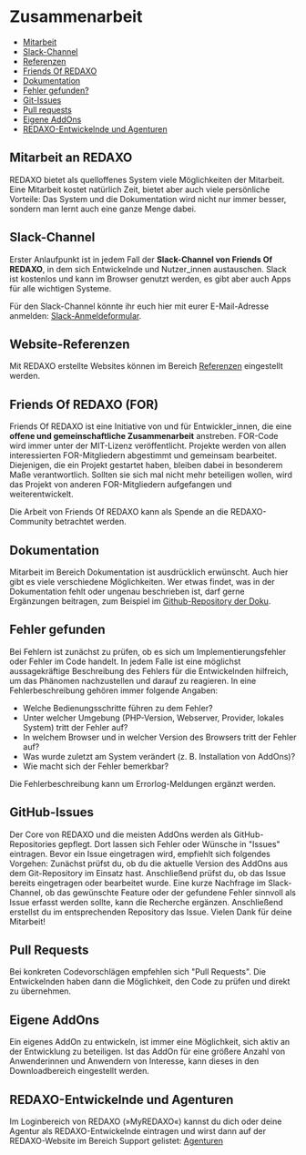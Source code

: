 # Zusammenarbeit

* [Mitarbeit](#mitarbeit)
* [Slack-Channel](#slack-channel)
* [Referenzen](#referenzen)
* [Friends Of REDAXO](#friends-of-redaxo)
* [Dokumentation](#dokumentation)
* [Fehler gefunden?](#fehler-gefunden)
* [Git-Issues](#github-issues)
* [Pull requests](#pull-requests)
* [Eigene AddOns](#eigene-addons)
* [REDAXO-Entwickelnde und Agenturen](#redaxo-entwickelnde)

<a name="mitarbeit"></a>

## Mitarbeit an REDAXO

REDAXO bietet als quelloffenes System viele Möglichkeiten der Mitarbeit. Eine Mitarbeit kostet natürlich Zeit, bietet aber auch viele persönliche Vorteile: Das System und die Dokumentation wird nicht nur immer besser, sondern man lernt auch eine ganze Menge dabei.

<a name="slack-channel"></a>

## Slack-Channel

Erster Anlaufpunkt ist in jedem Fall der **Slack-Channel von Friends Of REDAXO**, in dem sich Entwickelnde und Nutzer\_innen austauschen. Slack ist kostenlos und kann im Browser genutzt werden, es gibt aber auch Apps für alle wichtigen Systeme.

Für den Slack-Channel könnte ihr euch hier mit eurer E-Mail-Adresse anmelden: [Slack-Anmeldeformular](/slack/).

<a name="referenzen"></a>

## Website-Referenzen

Mit REDAXO erstellte Websites können im Bereich [Referenzen](/cms/referenzen/) eingestellt werden.

<a name="friends-of-redaxo"></a>

## Friends Of REDAXO (FOR)

Friends Of REDAXO ist eine Initiative von und für Entwickler\_innen, die eine **offene und gemeinschaftliche Zusammenarbeit** anstreben. FOR-Code wird immer unter der MIT-Lizenz veröffentlicht. Projekte werden von allen interessierten FOR-Mitgliedern abgestimmt und gemeinsam bearbeitet. Diejenigen, die ein Projekt gestartet haben, bleiben dabei in besonderem Maße verantwortlich. Sollten sie sich mal nicht mehr beteiligen wollen, wird das Projekt von anderen FOR-Mitgliedern aufgefangen und weiterentwickelt.

Die Arbeit von Friends Of REDAXO kann als Spende an die REDAXO-Community betrachtet werden.

<a name="dokumentation"></a>

## Dokumentation

Mitarbeit im Bereich Dokumentation ist ausdrücklich erwünscht. Auch hier gibt es viele verschiedene Möglichkeiten. Wer etwas findet, was in der Dokumentation fehlt oder ungenau beschrieben ist, darf gerne Ergänzungen beitragen, zum Beispiel im [Github-Repository der Doku](https://github.com/redaxo/docs).

<a name="fehler-gefunden"></a>

## Fehler gefunden

Bei Fehlern ist zunächst zu prüfen, ob es sich um Implementierungsfehler oder Fehler im Code handelt. In jedem Falle ist eine möglichst aussagekräftige Beschreibung des Fehlers für die Entwickelnden hilfreich, um das Phänomen nachzustellen und darauf zu reagieren. In eine Fehlerbeschreibung gehören immer folgende Angaben:

* Welche Bedienungsschritte führen zu dem Fehler?
* Unter welcher Umgebung (PHP-Version, Webserver, Provider, lokales System) tritt der Fehler auf?
* In welchem Browser und in welcher Version des Browsers tritt der Fehler auf?
* Was wurde zuletzt am System verändert (z. B. Installation von AddOns)?
* Wie macht sich der Fehler bemerkbar?

Die Fehlerbeschreibung kann um Errorlog-Meldungen ergänzt werden.

<a name="github-issues"></a>

## GitHub-Issues

Der Core von REDAXO und die meisten AddOns werden als GitHub-Repositories gepflegt. Dort lassen sich Fehler oder Wünsche in "Issues" eintragen. Bevor ein Issue eingetragen wird, empfiehlt sich folgendes Vorgehen: Zunächst prüfst du, ob du die aktuelle Version des AddOns aus dem Git-Repository im Einsatz hast. Anschließend prüfst du, ob das Issue bereits eingetragen oder bearbeitet wurde. Eine kurze Nachfrage im Slack-Channel, ob das gewünschte Feature oder der gefundene Fehler sinnvoll als Issue erfasst werden sollte, kann die Recherche ergänzen. Anschließend erstellst du im entsprechenden Repository das Issue. Vielen Dank für deine Mitarbeit!

<a name="pull-requests"></a>

## Pull Requests

Bei konkreten Codevorschlägen empfehlen sich "Pull Requests". Die Entwickelnden haben dann die Möglichkeit, den Code zu prüfen und direkt zu übernehmen.

<a name="eigene-addons"></a>

## Eigene AddOns

Ein eigenes AddOn zu entwickeln, ist immer eine Möglichkeit, sich aktiv an der Entwicklung zu beteiligen. Ist das AddOn für eine größere Anzahl von Anwenderinnen und Anwendern von Interesse, kann dieses in den Downloadbereich eingestellt werden.

<a name="redaxo-entwickelnde"></a>

## REDAXO-Entwickelnde und Agenturen

Im Loginbereich von REDAXO (»MyREDAXO«) kannst du dich oder deine Agentur als REDAXO-Entwickelnde eintragen und wirst dann auf der REDAXO-Website im Bereich Support gelistet: [Agenturen](/support/agenturen/)
